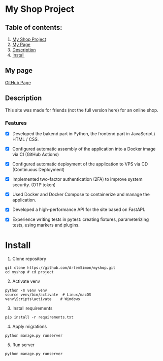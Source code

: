 #  **My Shop Project**

## Table of contents:
1. [My Shop Project](#my-shop-project)
2. [My Page](#my-page)
3. [Description](#description)
4. [Install](#install)


## My page
[GitHub Page](https://github.com/ArtemSimon)

## Description
This site was made for friends (not the full version here) for an online shop.

### Features
- [x] Developed the bakend part in Python, the frontend part in JavaScript / HTML / CSS.
- [x] Configured automatic assembly of the application into a Docker image via CI (GitHub Actions)
- [x] Configured automatic deployment of the application to VPS via CD (Continuous Deployment)
- [x] Implemented two-factor authentication (2FA) to improve system security. (OTP token)
- [x] Used Docker and Docker Compose to containerize and manage the application.
- [x] Developed a high-performance API for the site based on FastAPI.
- [x] Experience writing tests in pytest: creating fixtures, parameterizing tests, using markers and plugins.


# Install 
1. Clone repository
```
git clone https://github.com/ArtemSimon/myshop.git
cd myshop # cd project
```
2. Activate venv
```
python -m venv venv
source venv/bin/activate  # Linux/macOS
venv\Scripts\activate    # Windows
```
3. Install requirements
```
pip install -r requirements.txt
```
4. Apply migrations
```
python manage.py runserver
```
5. Run server
```
python manage.py runserver
```
